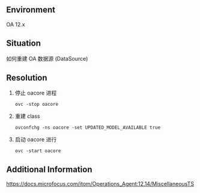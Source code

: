 ## Environment
OA 12.x

## Situation 
如何重建 OA 数据源 (DataSource)

## Resolution
1. 停止 oacore 进程
    ```shell
    ovc -stop oacore
    ```
2. 重建 class
    ```shell
    ovconfchg -ns oacore -set UPDATED_MODEL_AVAILABLE true
    ```
3. 启动 oacore 进行
    ```shell
    ovc -start oacore
    ```
## Additional Information
<https://docs.microfocus.com/itom/Operations_Agent:12.14/MiscellaneousTS>
